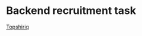 # Backend recruitment task


<a href="https://github.com/javokhirbek1999/10c-maintenance-backend-recruitment-task/blob/main/task_description.md">Topshiriq</a>